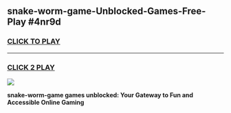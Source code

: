 
## snake-worm-game-Unblocked-Games-Free-Play #4nr9d
<h3>
<a href="https://us.freeplayer.one?title=snake-worm-game&ref=9M">CLICK TO PLAY</a></h3>
<hr>

<h3>
<a href="https://us.freeplayer.one?title=snake-worm-game&ref=9M">CLICK 2 PLAY</a>
  
</h3>

<a href="https://us.freeplayer.one?title=snake-worm-game&ref=9M"><img src="https://clearcache.store/games.png"></a>


**snake-worm-game games unblocked: Your Gateway to Fun and Accessible Online Gaming**
